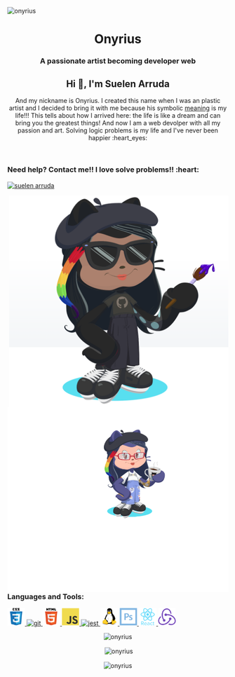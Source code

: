<p align="left"> <img src="https://komarev.com/ghpvc/?username=onyrius&label=Profile%20views&color=0e75b6&style=flat" alt="onyrius" /> </p>

<h1 align="center">Onyrius</h1>
<h3 align="center">A passionate artist becoming developer web</h3>

<h2 align="center">Hi 👋, I'm Suelen Arruda</h2>

<p align="center">And my nickname is Onyrius. I created this name when I was an plastic artist and I decided to bring it with me because his symbolic  <a href='https://dictionary.cambridge.org/pt/dicionario/ingles/oneiric' target='_target'>meaning</a> is my life!!! This tells about how I arrived here: the life is like a dream and can bring you the greatest things! And now I am a web devolper with all my passion and art.  Solving logic problems is my life and I've never been happier :heart_eyes:</p> 

<br/>
<h3 align="left"> Need help? Contact me!! I love solve problems!! :heart:</h3>
<p align="left">
<a href="www.linkedin.com/in/suelen-arruda" target="blank"><img align="center" src="https://raw.githubusercontent.com/rahuldkjain/github-profile-readme-generator/master/src/images/icons/Social/linked-in-alt.svg" alt="suelen arruda" height="30" width="40" /></a>
</p>

<img align="right" src="octome.png#gh-light-mode-only" width="500"/>
<img align="right" src="octome-dark-mode.png#gh-dark-mode-only" width="600"/>


<br/>

<h3 align="left">Languages and Tools:</h3>

<p align="left"> 
  
  <a href="https://www.w3schools.com/css/" target="_blank" rel="noreferrer">
   <img src="https://raw.githubusercontent.com/devicons/devicon/master/icons/css3/css3-original-wordmark.svg" alt="css3" width="40" height="40"/>
  </a>
  <a href="https://git-scm.com/" target="_blank" rel="noreferrer">
    <img src="https://www.vectorlogo.zone/logos/git-scm/git-scm-icon.svg" alt="git" width="40" height="40"/>
  </a> 
  <a href="https://www.w3.org/html/" target="_blank" rel="noreferrer"> 
   <img src="https://raw.githubusercontent.com/devicons/devicon/master/icons/html5/html5-original-wordmark.svg" alt="html5" width="40" height="40"/>
  </a>
  <a href="https://developer.mozilla.org/en-US/docs/Web/JavaScript" target="_blank" rel="noreferrer"> 
   <img src="https://raw.githubusercontent.com/devicons/devicon/master/icons/javascript/javascript-original.svg" alt="javascript" width="40" height="40"/>
  </a> 
  <a href="https://jestjs.io" target="_blank" rel="noreferrer">
    <img src="https://www.vectorlogo.zone/logos/jestjsio/jestjsio-icon.svg" alt="jest" width="40" height="40"/>
  </a> 
  <a href="https://www.linux.org/" target="_blank" rel="noreferrer">
    <img src="https://raw.githubusercontent.com/devicons/devicon/master/icons/linux/linux-original.svg" alt="linux" width="40" height="40"/>
  </a>
  <a href="https://www.photoshop.com/en" target="_blank" rel="noreferrer">
    <img src="https://raw.githubusercontent.com/devicons/devicon/master/icons/photoshop/photoshop-line.svg" alt="photoshop" width="40" height="40"/>
  </a>
  <a href="https://reactjs.org/" target="_blank" rel="noreferrer">
    <img src="https://raw.githubusercontent.com/devicons/devicon/master/icons/react/react-original-wordmark.svg" alt="react" width="40" height="40"/> </a> 
  <a href="https://redux.js.org" target="_blank" rel="noreferrer">
    <img src="https://raw.githubusercontent.com/devicons/devicon/master/icons/redux/redux-original.svg" alt="redux" width="40" height="40"/>
  </a>

</p>


<p align="center"><img  src="https://github-readme-stats.vercel.app/api/top-langs?username=onyrius&show_icons=true&locale=en&layout=compact" alt="onyrius" /></p>

<p  align="center">&nbsp;<img align="center" src="https://github-readme-stats.vercel.app/api?username=onyrius&show_icons=true&locale=en" alt="onyrius" /></p>

<p  align="center"><img align="center" src="https://github-readme-streak-stats.herokuapp.com/?user=onyrius&" alt="onyrius" /></p>
